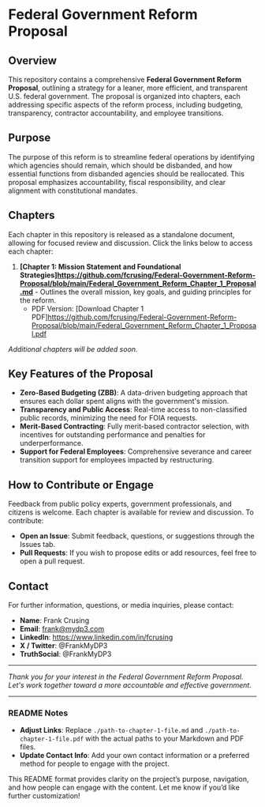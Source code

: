 # Federal Government Reform Proposal

## Overview
This repository contains a comprehensive **Federal Government Reform Proposal**, outlining a strategy for a leaner, more efficient, and transparent U.S. federal government. The proposal is organized into chapters, each addressing specific aspects of the reform process, including budgeting, transparency, contractor accountability, and employee transitions.

## Purpose
The purpose of this reform is to streamline federal operations by identifying which agencies should remain, which should be disbanded, and how essential functions from disbanded agencies should be reallocated. This proposal emphasizes accountability, fiscal responsibility, and clear alignment with constitutional mandates.

## Chapters
Each chapter in this repository is released as a standalone document, allowing for focused review and discussion. Click the links below to access each chapter:

1. **[Chapter 1: Mission Statement and Foundational Strategies]https://github.com/fcrusing/Federal-Government-Reform-Proposal/blob/main/Federal_Government_Reform_Chapter_1_Proposal.md** - Outlines the overall mission, key goals, and guiding principles for the reform.
   - PDF Version: [Download Chapter 1 PDF]https://github.com/fcrusing/Federal-Government-Reform-Proposal/blob/main/Federal_Government_Reform_Chapter_1_Proposal.pdf

*Additional chapters will be added soon.*

## Key Features of the Proposal
- **Zero-Based Budgeting (ZBB)**: A data-driven budgeting approach that ensures each dollar spent aligns with the government's mission.
- **Transparency and Public Access**: Real-time access to non-classified public records, minimizing the need for FOIA requests.
- **Merit-Based Contracting**: Fully merit-based contractor selection, with incentives for outstanding performance and penalties for underperformance.
- **Support for Federal Employees**: Comprehensive severance and career transition support for employees impacted by restructuring.

## How to Contribute or Engage
Feedback from public policy experts, government professionals, and citizens is welcome. Each chapter is available for review and discussion. To contribute:
- **Open an Issue**: Submit feedback, questions, or suggestions through the Issues tab.
- **Pull Requests**: If you wish to propose edits or add resources, feel free to open a pull request.

## Contact
For further information, questions, or media inquiries, please contact:

- **Name**: Frank Crusing
- **Email**: frank@mydp3.com
- **LinkedIn**: https://www.linkedin.com/in/fcrusing
- **X / Twitter**: @FrankMyDP3
- **TruthSocial**: @FrankMyDP3
---

*Thank you for your interest in the Federal Government Reform Proposal. Let's work together toward a more accountable and effective government.*

---

### **README Notes**

- **Adjust Links**: Replace `./path-to-chapter-1-file.md` and `./path-to-chapter-1-file.pdf` with the actual paths to your Markdown and PDF files.
- **Update Contact Info**: Add your own contact information or a preferred method for people to engage with the project.

This README format provides clarity on the project’s purpose, navigation, and how people can engage with the content. Let me know if you’d like further customization!
